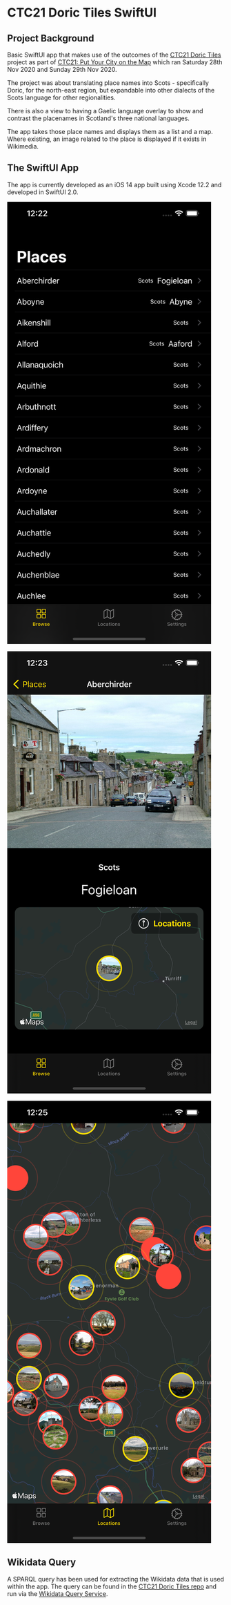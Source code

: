 # CTC21 Doric Tiles SwiftUI
## Project Background

Basic SwiftUI app that makes use of the outcomes of the [CTC21 Doric Tiles](https://github.com/CodeTheCity/ctc21-doric-tiles) project as part of [CTC21: Put Your City on the Map](https://codethecity.org/what-we-do/hack-weekends/code-the-city-21-put-your-city-on-the-map/) which ran Saturday 28th Nov 2020 and Sunday 29th Nov 2020. 

The project was about translating place names into Scots - specifically Doric, for the north-east region, but expandable into other dialects of the Scots language for other regionalities.

There is also a view to having a Gaelic language overlay to show and contrast the placenames in Scotland's three national languages.

The app takes those place names and displays them as a list and a map. Where existing, an image related to the place is displayed if it exists in Wikimedia.

## The SwiftUI App

The app is currently developed as an iOS 14 app built using Xcode 12.2 and developed in SwiftUI 2.0.

![List of places in English and Scots: iPhone](images/dt-places-list-iphone.png)

![Details screen for Aberchirder showing translation, phone and location on map](images/dt-aberchirder-iphone.png)

![Map showing translated and untranslated locations with photo](images/dt-map-iphone.png)



## Wikidata Query

A SPARQL query has been used for extracting the Wikidata data that is used within the app. The query can be found in the [CTC21 Doric Tiles repo](https://github.com/CodeTheCity/ctc21-doric-tiles/blob/main/sparql/aberdeenshire-places-images.txt) and run via the [Wikidata Query Service](https://query.wikidata.org).
